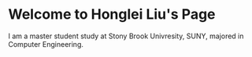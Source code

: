 # Welcome to Honglei Liu's Page

I am a master student study at Stony Brook Univresity, SUNY, majored in Computer Engineering.
